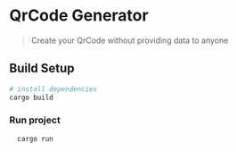 # QrCode Generator
> Create your QrCode without providing data to anyone


## Build Setup

``` bash
# install dependencies
cargo build
```

### Run project

```
  cargo run
```

